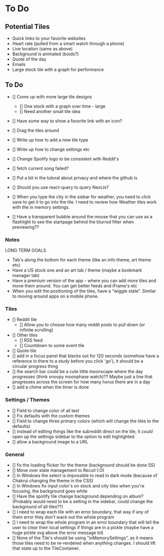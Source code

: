 # To Do

## Potential Tiles

- Quick links to your favorite websites
- Heart rate (pulled from a smart watch through a phone)
- Live location (same as above)
- Background is animated (boids?)
- Quote of the day
- Emails
- Large stock tile with a graph for performance

## To Do

- [] Come up with more large tile designs
  - [] One stock with a graph over time - large
  - [] Need another small tile idea
- [] Have some way to show a favorite link with an icon?
- [] Drag the tiles around
- [] Write up how to add a new tile type
- [] Write up how to change settings etc
- [] Change Spotify logo to be consistent with Reddit's
- [] fetch current song failed? 
- [] Put a bit in the tutoral about privacy and where the github is
- [] Should you use react-query to query NextJs?
- [] When you type the city in the siebar for weather, you need to click save to get it to go into the tile. I need to review how Weather tiles work with the in memory settings.

- [] Have a transparent bubble around the mouse that you can use as a flashlight to see the startpage behind the blurred filter when previewing??

### Notes

LONG TERM GOALS

- Tab's along the bottom for each theme (like an info theme, art theme etc) 
- Have a US stock one and an art tab / theme (maybe a bookmark manager tab)
- Have a premium version of the app - where you can add more tiles and move them around. You can get better feeds and iFrame's etc
- When you edit the positioning of the tiles, have a “wiggle state”. Similar to moving around apps on a mobile phone. 


### Tiles

- [] Reddit tile
  - [] Allow you to choose how many reddit posts to pull down (or infinite scrolling)
- [] Other tiles
  - [] RSS feed
  - [] Countdown to some event tile
- [] Quote tile
- [] add in a focus panel that blacks out for 120 seconds (somehow have a reference in there to a study before you click 'go'), it should be a circular progress thing
- [] the search bar could be a cute little moonscape where the day progresses (think snoopy moonphase watch)?? Maybe just a line that progresses across the screen for how many horus there are in a day
- [] add a chime when the timer is done

### Settings / Themes

- [] Field to change color of all text
- [] Fix defaults with the custom themes
- [] Field to change three primary colors (which will change the tiles to the defaults)
- [] instead of editing things like the subreddit direct on the tile, it *could* open up the settings sidebar to the option to edit highlighted
- [] allow a background image to a URL

### General

- [] fix the loading flicker for the theme (background should be done SS)
- [] Move over state management to Recoil (:O)
- [] In Windows the select is impossible to read in dark mode (because of Chakrui changing the theme in the CSS)
- [] In Windows fix input color's on stock and city tiles when you're focusing, the background goes white
- [] Have the spotify tile change background depending on album? (Probably would need to be a setting in the sidebar, could change the background of all tiles??)
- [] I need to wrap each tile with an error boundary, that way if any of them error they don't wack out the whole program
- [] I need to wrap the whole program in an error boundary that will tell the user to clear their local settings if things are in a pickle (maybe have a huge pickle svg above the error message lol)
- [] None of the Tile's should be using "inMemorySettings", as it means those tiles need to be re-rendered when anything changes. I should lift that state up to the TileContainer.
